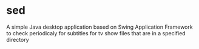 # sed
A simple Java desktop application based on Swing Application Framework to check periodicaly for subtitles for tv show files that are in a specified directory
